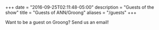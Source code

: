 +++
date = "2016-09-25T02:11:48-05:00"
description = "Guests of the show"
title = "Guests of ANN/Groong"
aliases = "/guests"
+++

Want to be a guest on Groong? Send us an email!
